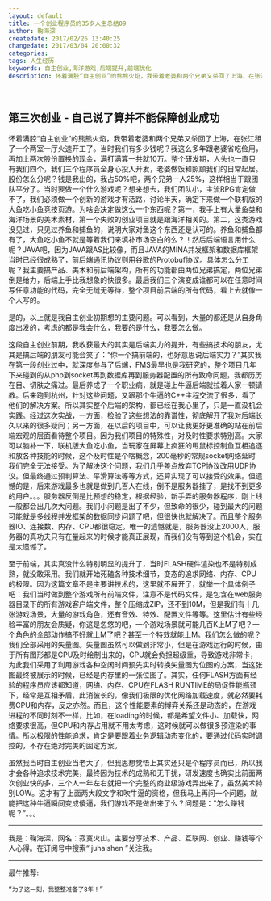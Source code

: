 ```yaml
---
layout: default
title: 一个创业程序员的35岁人生总结09
author: 鞠海深
createdate: 2017/02/26 13:40:25
changedate: 2017/03/04 20:00:32
categories:
tags: 人生经历
keywords: 自主创业,海洋游戏,后端提升,前端优化
description: 怀着满腔“自主创业”的熊熊火焰，我带着老婆和两个兄弟又杀回了上海，在张江租了一个两室一厅火速开工了。当时我们有多少钱呢？我这么多年跟老婆省吃俭用，再加上两次股份置换的现金

---
```


## 第三次创业 - 自己说了算并不能保障创业成功

怀着满腔“自主创业”的熊熊火焰，我带着老婆和两个兄弟又杀回了上海，在张江租了一个两室一厅火速开工了。当时我们有多少钱呢？我这么多年跟老婆省吃俭用，再加上两次股份置换的现金，满打满算一共就10万。整个研发期，人头也一直只有我们四个，我们三个程序员全身心投入开发，老婆做饭和照顾我们的日常起居。股份怎么分呢？钱是我出的，我占50%吧，两个兄弟一人25%，这样相当于跟团队平分了。当时要做一个什么游戏呢？想来想去，我们团队小，主流RPG肯定做不了，我们必须做一个创新的游戏才有活路，讨论半天，确定下来做一个联机版的大鱼吃小鱼竞技页游。为啥会决定做这么一个东西呢？第一，我手上有大量鱼类和海洋场景的美术素材，第一个失败的创业项目就是跟海洋相关的。第二，这类游戏没见过，只见过养鱼和捕鱼的，说明大家对鱼这个东西还是认可的。养鱼和捕鱼都有了，大鱼吃小鱼不就是等着我们来填补市场空白的么？！然后后端语言用什么呢？JAVA吧，因为JAVA跟AS比较像，而且JAVA的MINA并发框架和数据库框架当时已经很成熟了，前后端通讯协议则用谷歌的Protobuf协议。具体怎么分工呢？我主要搞产品、美术和前后端架构，所有的功能都由两位兄弟搞定，两位兄弟倒是给力，后端上手比我想象的快很多。最后我们三个演变成谁都可以在任意时间写任意功能的代码，完全无缝无等待，整个项目前后端的所有代码，看上去就像一个人写的。

是的，以上就是我自主创业初期想的主要问题。可以看到，大量的都还是从自身角度出发的，考虑的都是我会什么，我要的是什么，我要怎么做。

这段自主创业前期，我收获最大的其实是后端实力的提升，有些搞技术的朋友，尤其是搞后端的朋友可能会笑了：“你一个搞前端的，也好意思说后端实力？”其实我在第一段创业过中，就深度参与了后端，FMS最早也是我研究的，整个项目几年下来碰到的从php到socket再到数据库再到服务器配置的所有致命问题，我都历历在目、切肤之痛过。最后养成了一个职业病，就是碰上牛逼后端就拉着人家一顿请教。后来跑到杭州，针对这些问题，又跟那个牛逼的C++主程交流了很多，看了他们的解决方案。所以其实整个后端的架构，都已经在我心里了，只是一直没机会实践。经过这次实战，一方面，检验了这些想法的靠谱性，彻底解开了我对后端长久以来的很多疑问；另一方面，在以后的项目中，可以让我更好更准确的站在前后端宏观的层面看待整个项目。因为我们项目的特殊性，对及时性要求特别高。大家可以脑补一下，联机版大鱼吃小鱼，当玩家在屏幕上疯狂的甩鼠标控制鱼互相追逐和放各种技能的时候，这个及时性是个啥概念，200毫秒的常规socket网络延时我们完全无法接受。为了解决这个问题，我们几乎差点放弃TCP协议改用UDP协议。但最终通过预判算法、平滑算法等等方式，还算实现了可以接受的效果。但遗憾的是，后来游戏最多也就是做到几百人在线，倒不是服务器挂了，是找不到更多的用户。。。服务器反倒是比预想的稳定，根据经验，新手弄的服务器程序，刚上线一般都会出几次大问题。我们小问题是出了不少，但致命的很少，碰到最大的问题可能就是多线程并发框架的数据同步问题了吧，但很快也就解决了。而且整个服务器IO、连接数、内存、CPU都很稳定。唯一的遗憾就是，服务器没上2000人，服务器的真功夫只有在量起来的时候才能真正展现，而我们没有等到这个机会，实在是太遗憾了。

至于前端，其实真没什么特别明显的提升了，当时FLASH硬件渲染也不是特别成熟，就没敢采用。我们就开始死磕各种技术细节，变态的追求网络、内存、CPU的极限。因为这篇文章不是主要讲技术的，这里就不展开了，就举一个具体例子吧：我们当时做到整个游戏所有前端文件，注意不是代码文件，是包含在web服务器目录下的所有游戏客户端文件，整个压缩成ZIP，还不到10M，但是我们有十几张游戏场景，大量的游戏角色，还有音效、特效、配置文件等等。这里估计有些经验丰富的朋友会质疑，你这是忽悠的吧，一个游戏场景就可能几百K上M了吧？一个角色的全部动作搞不好就上M了吧？甚至一个特效就能上M。我们怎么做的呢？我们全部采用的矢量图。矢量图虽然可以做到非常小，但是在游戏运行的时候，由于所有图形都是CPU及时绘制出来的，CPU就会负担超级重，导致游戏非常卡，为此我们采用了利用游戏各种空闲时间预先实时转换矢量图为位图的方案，当这张图最终被展示的时候，已经是内存里的一张位图了。其实，任何FLASH方面有经验的程序员应该都知道，网络、内存、CPU在FLASH RUNTIME的局促性能瓶颈下，经常是互相矛盾，此消彼长的，像我们极限的优化网络加载速度，就必然要耗费CPU和内存，反之亦然。而且，这个性能要素的博弈关系还是动态的，在游戏进程的不同时刻不一样，比如，在loading的时候，都是希望文件小、加载快，网络要求很高，但CPU和内存占用就不用太考虑，这时候就可以做很多预渲染的事情。所以极限的性能追求，肯定是要跟着业务逻辑动态变化的，要通过代码实时调控的，不存在绝对完美的固定方案。

虽然我当时自主创业当老大了，但我思想觉悟上其实还只是个程序员而已，所以我才会各种追求技术完美，最终因为技术的成熟和无干扰，研发速度也确实比前面两次创业快的多，三个人一年左右就把一个完整的商业级游戏弄出来了，虽然美术特别LOW。这才有了上面两大段文字和吹牛逼的资格，但我马上再问一个问题，就能把这种牛逼瞬间变成傻逼，我们游戏不是做出来了么？问题是：“怎么赚钱呢？”。。。

----

我是：鞠海深，网名：寂寞火山。主要分享技术、产品、互联网、创业、赚钱等个人心得。在订阅号中搜索“ juhaishen ”关注我。

----

最牛推荐:

	“为了这一刻，我整整准备了8年！”
